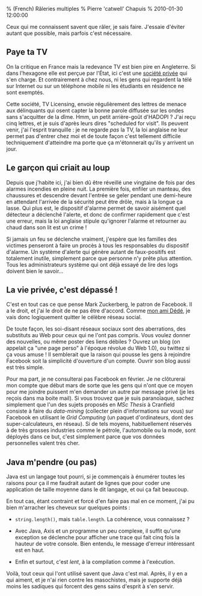 % (French) Râleries multiples
% Pierre 'catwell' Chapuis
% 2010-01-30 12:00:00

<!--@
  description = "La redevance TV en Angleterre, les alarmes incendie, Facebook et Java."
-->


Ceux qui me connaissent savent que râler, je sais faire. J'essaie d'éviter autant que possible, mais parfois c'est nécessaire.

## Paye ta TV

On la critique en France mais la redevance TV est bien pire en Angleterre. Si dans l'hexagone elle est perçue par l'État, ici c'est une [société privée](http://www.tvlicensing.co.uk) qui s'en charge. Et contrairement à chez nous, ni les gens qui regardent la télé sur Internet ou sur un téléphone mobile ni les étudiants en résidence ne sont exemptés.

Cette société, TV Licensing, envoie régulièrement des lettres de menace aux délinquants qui osent capter la bonne parole diffusée sur les ondes sans s'acquitter de la dîme. Hmm, un petit arrière-goût d'HADOPI ? J'ai reçu cinq lettres, et je suis d'après leurs dires "scheduled for visit". Ils peuvent venir, j'ai l'esprit tranquille : je ne regarde *pas* la TV, la loi anglaise ne leur permet pas d'entrer chez moi et de toute façon c'est tellement difficile techniquement d'atteindre ma porte que ça m'étonnerait qu'ils y arrivent un jour.

## Le garçon qui criait au loup

Depuis que j'habite ici, j'ai bien dû être réveillé une vingtaine de fois par des alarmes incendies en pleine nuit. La première fois, enfiler un manteau, des chaussures et descendre devant l'entrée se geler pendant une demi-heure en attendant l'arrivée de la sécurité peut être drôle, mais à la longue ça lasse. Qui plus est, le dispositif d'alarme permet de savoir aisément quel détecteur a déclenché l'alerte, et donc de confirmer rapidement que c'est une erreur, mais la loi anglaise stipule qu'ignorer l'alarme et retourner au chaud dans son lit est un crime !

Si jamais un feu se déclenche vraiment, j'espère que les familles des victimes penseront à faire un procès à tous les responsables du dispositif d'alarme. Un système d'alerte qui génère autant de faux-positifs est totalement inutile, simplement parce que personne n'y prête plus attention. Tous les administrateurs système qui ont déjà essayé de lire des logs doivent bien le savoir...

## La vie privée, c'est dépassé !

C'est en tout cas ce que pense Mark Zuckerberg, le patron de Facebook. Il a le droit, et j'ai le droit de ne pas être d'accord. Comme [mon ami Dédé](http://www.alain-bazot.fr/index.php/la-vie-privee-un-concept-depasse/), je vais donc logiquement quitter le célèbre réseau social.

De toute façon, les soi-disant réseaux sociaux sont des aberrations, des substituts au Web pour ceux qui ne l'ont pas compris. Vous voulez donner des nouvelles, ou même poster des liens débiles ? Ouvrez un blog (on appelait ça "une page perso" à l'époque révolue du Web 1.0), ou twittez si ça vous amuse ! Il semblerait que la raison qui pousse les gens à rejoindre Facebook soit la simplicité d'ouverture d'un compte. Ouvrir son blog aussi est très simple.

Pour ma part, je ne consulterai pas Facebook en février. Je ne clôturerai mon compte que début mars de sorte que les gens qui n'ont que ce moyen pour me joindre puissent m'en demander un autre par message privé (je les reçois dans ma boite mail). Si vous trouvez que je suis paranoïaque, sachez simplement que l'un des sujets proposés en *MSc Thesis* à Cranfield consiste à faire du *data-mining* (collecter plein d'informations sur vous) sur Facebook en utilisant le *Grid Computing* (un paquet d'ordinateurs, dont des super-calculateurs, en réseau). Si de tels moyens, habituellement réservés à de très grosses industries comme le pétrole, l'automobile ou la mode, sont déployés dans ce but, c'est simplement parce que vos données personnelles valent très cher.

## Java m'pendre (ou pas)

Java est un langage tout pourri, si je commençais à énumérer toutes les raisons pour ça il me faudrait autant de lignes que pour coder une application de taille moyenne dans le dit langage, et oui ça fait beaucoup.

En tout cas, étant contraint et forcé d'en faire pas mal en ce moment, j'ai pu bien m'arracher les cheveux sur quelques points :

- `string.length()`, mais `table.length`. La cohérence, vous connaissez ?

- Avec Java, Axis et un programme un peu complexe, il suffit qu'une exception se déclenche pour afficher une trace qui fait cinq fois la hauteur de votre console. Bien entendu, le message d'erreur intéressant est en haut.

- Enfin et surtout, c'est *lent*, à la compilation comme à l'exécution.

Voilà, tout ceux qui l'ont utilisé savent que Java c'est mal. Après, il y en a qui aiment, et je n'ai rien contre les masochistes, mais je supporte déjà moins les sadiques qui forcent des gens sains d'esprit à s'en servir.
